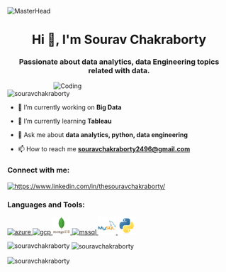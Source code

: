 ![MasterHead](https://media-exp1.licdn.com/dms/image/C5616AQE2CJZTcTSMKQ/profile-displaybackgroundimage-shrink_350_1400/0/1646542754574?e=1666828800&v=beta&t=sfqNGyiG5vlRMmFHc1jzu2wkdHm5tHm-BOgMiH_BTFM)
<h1 align="center">Hi 👋, I'm Sourav Chakraborty</h1>
<h3 align="center">Passionate about data analytics, data Engineering topics related with data.</h3>
<img align="right" alt="Coding" width="400" src="https://miro.medium.com/max/1050/1*g__jiesLRIfCRefVG69Pfw.gif">

<p align="left"> <img src="https://komarev.com/ghpvc/?username=souravchakraborty&label=Profile%20views&color=0e75b6&style=flat" alt="souravchakraborty" /> </p>

- 🔭 I’m currently working on **Big Data**

- 🌱 I’m currently learning **Tableau**

- 💬 Ask me about **data analytics, python, data engineering**

- 📫 How to reach me **souravchakraborty2496@gmail.com**

<h3 align="left">Connect with me:</h3>
<p align="left">
<a href="https://linkedin.com/in/https://www.linkedin.com/in/thesouravchakraborty/" target="blank"><img align="center" src="https://raw.githubusercontent.com/rahuldkjain/github-profile-readme-generator/master/src/images/icons/Social/linked-in-alt.svg" alt="https://www.linkedin.com/in/thesouravchakraborty/" height="30" width="40" /></a>
</p>

<h3 align="left">Languages and Tools:</h3>
<p align="left"> <a href="https://azure.microsoft.com/en-in/" target="_blank" rel="noreferrer"> <img src="https://www.vectorlogo.zone/logos/microsoft_azure/microsoft_azure-icon.svg" alt="azure" width="40" height="40"/> </a> <a href="https://cloud.google.com" target="_blank" rel="noreferrer"> <img src="https://www.vectorlogo.zone/logos/google_cloud/google_cloud-icon.svg" alt="gcp" width="40" height="40"/> </a> <a href="https://www.mongodb.com/" target="_blank" rel="noreferrer"> <img src="https://raw.githubusercontent.com/devicons/devicon/master/icons/mongodb/mongodb-original-wordmark.svg" alt="mongodb" width="40" height="40"/> </a> <a href="https://www.microsoft.com/en-us/sql-server" target="_blank" rel="noreferrer"> <img src="https://www.svgrepo.com/show/303229/microsoft-sql-server-logo.svg" alt="mssql" width="40" height="40"/> </a> <a href="https://www.mysql.com/" target="_blank" rel="noreferrer"> <img src="https://raw.githubusercontent.com/devicons/devicon/master/icons/mysql/mysql-original-wordmark.svg" alt="mysql" width="40" height="40"/> </a> <a href="https://www.python.org" target="_blank" rel="noreferrer"> <img src="https://raw.githubusercontent.com/devicons/devicon/master/icons/python/python-original.svg" alt="python" width="40" height="40"/> </a> </p>

<p><img align="left" src="https://github-readme-stats.vercel.app/api/top-langs?username=souravchakraborty&show_icons=true&locale=en&layout=compact" alt="souravchakraborty" /></p>

<p>&nbsp;<img align="center" src="https://github-readme-stats.vercel.app/api?username=souravchakraborty&show_icons=true&locale=en" alt="souravchakraborty" /></p>

<p><img align="center" src="https://github-readme-streak-stats.herokuapp.com/?user=souravchakraborty&" alt="souravchakraborty" /></p>

